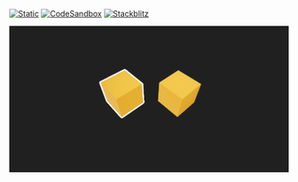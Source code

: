 [![Static](https://img.shields.io/badge/demo-%23646CFF.svg?logo=html5&logoColor=white)](https://pmndrs.github.io/examples/selective-outlines)
[![CodeSandbox](https://img.shields.io/badge/codesandbox-040404?logo=codesandbox&logoColor=DBDBDB)](https://codesandbox.io/s/github/pmndrs/examples/tree/main/demos/selective-outlines)
[![Stackblitz](https://img.shields.io/badge/stackblitz-fff?logo=Stackblitz&logoColor=1389FD)](https://stackblitz.com/github/pmndrs/examples/tree/main/demos/selective-outlines)

![](thumbnail.png)
